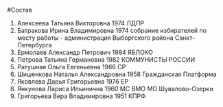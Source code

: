 #Состав
1. Алексеева Татьяна Викторовна 1974 ЛДПР
2. Батракова Ирина Владимировна 1974 собрание избирателей по месту работы - администрация Выборгского района Санкт-Петербурга
3. Ермолаев Александр Петрович 1984 ЯБЛОКО
4. Петрова Татьяна Германовна 1982 КОММУНИСТЫ РОССИИ
5. Ратушная Ольга Евгеньевна 1966 СР
6. Шишенкова Наталья Александровна 1958 Гражданская Платформа
7. Яковлева Дарья Григорьевна 1976 ЕР
8. Янкунова Лариса Ильинична 1960 МС ВМО МО Шувалово-Озерки
9. Григорьева Вера Владимировна 1951 КПРФ

